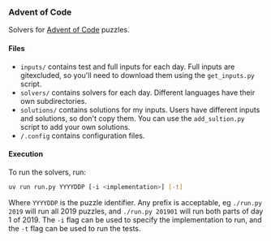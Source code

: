 ### Advent of Code

Solvers for [Advent of Code](https://adventofcode.com/) puzzles.

#### Files

- `inputs/` contains test and full inputs for each day. Full inputs are
  gitexcluded, so you'll need to download them using the `get_inputs.py`
  script.
- `solvers/` contains solvers for each day. Different languages have their
  own subdirectories.
- `solutions/` contains solutions for my inputs. Users have different inputs
  and solutions, so don't copy them. You can use the `add_sultion.py` script
  to add your own solutions.
- `/.config` contains configuration files.

#### Execution

To run the solvers, run:

```sh
uv run run.py YYYYDDP [-i <implementation>] [-t]
```

Where `YYYYDDP` is the puzzle identifier. Any prefix is acceptable, eg
`./run.py 2019` will run all 2019 puzzles, and `./run.py 201901` will run
both parts of day 1 of 2019. The `-i` flag can be used to specify the
implementation to run, and the `-t` flag can be used to run the tests.
